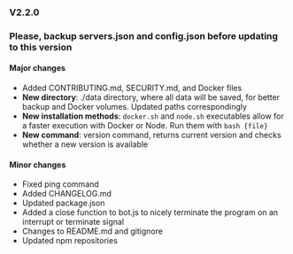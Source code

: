 ### V2.2.0
### **Please, backup servers.json and config.json before updating to this version**
#### Major changes
* Added CONTRIBUTING.md, SECURITY.md, and Docker files
* **New directory**: ./data directory, where all data will be saved, for better backup and Docker volumes. Updated paths correspondingly
* **New installation methods**: `docker.sh` and `node.sh` executables allow for a faster execution with Docker or Node. Run them with `bash {file}`
* **New command**: version command, returns current version and checks whether a new version is available
#### Minor changes
* Fixed ping command
* Added CHANGELOG.md
* Updated package.json
* Added a close function to bot.js to nicely terminate the program on an interrupt or terminate signal
* Changes to README.md and gitignore
* Updated npm repositories